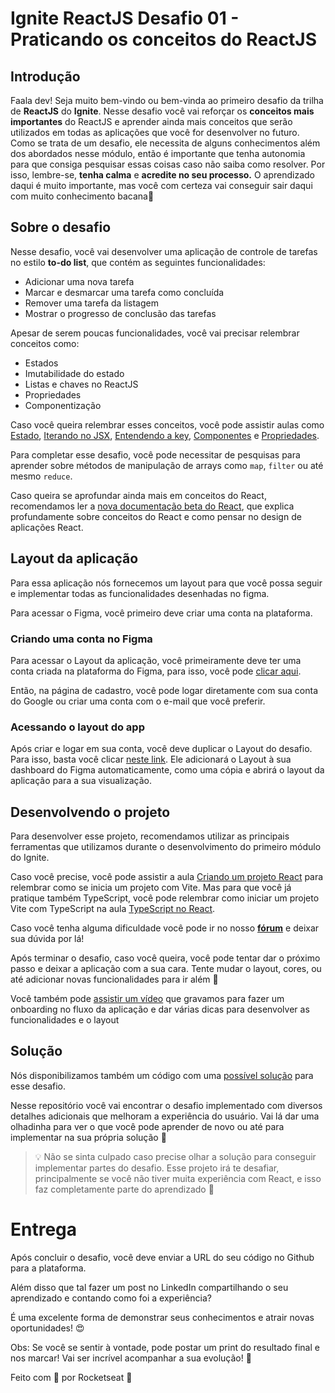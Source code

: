 # Ignite ReactJS Desafio 01 - Praticando os conceitos do ReactJS

## Introdução

Faala dev!
Seja muito bem-vindo ou bem-vinda ao primeiro desafio da trilha de **ReactJS** do **Ignite**. 
Nesse desafio você vai reforçar os **conceitos mais importantes** do ReactJS e aprender ainda mais conceitos que serão utilizados em todas as aplicações que você for desenvolver no futuro.
Como se trata de um desafio, ele necessita de alguns conhecimentos além dos abordados nesse módulo, então é importante que tenha autonomia para que consiga pesquisar essas coisas caso não saiba como resolver. Por isso, lembre-se, **tenha calma** e **acredite no seu processo.** O aprendizado daqui é muito importante, mas você com certeza vai conseguir sair daqui com muito conhecimento bacana💜

## Sobre o desafio

Nesse desafio, você vai desenvolver uma aplicação de controle de tarefas no estilo **to-do list**, que contém as seguintes funcionalidades:
- Adicionar uma nova tarefa
- Marcar e desmarcar uma tarefa como concluída
- Remover uma tarefa da listagem
- Mostrar o progresso de conclusão das tarefas

Apesar de serem poucas funcionalidades, você vai precisar relembrar conceitos como:
- Estados
- Imutabilidade do estado
- Listas e chaves no ReactJS
- Propriedades
- Componentização

Caso você queira relembrar esses conceitos, você pode assistir aulas como [Estado](https://app.rocketseat.com.br/node/chapter-i-6/group/os-motores-do-react/lesson/estado-1), [Iterando no JSX](https://app.rocketseat.com.br/node/chapter-i-6/group/os-motores-do-react/lesson/iterando-no-jsx), [Entendendo a key](https://app.rocketseat.com.br/node/chapter-i-6/group/os-motores-do-react/lesson/entendendo-a-key), [Componentes](https://app.rocketseat.com.br/node/chapter-i-6/group/iniciando-com-react/lesson/componentes-1) e [Propriedades](https://app.rocketseat.com.br/node/chapter-i-6/group/iniciando-com-react/lesson/propriedades-3).

Para completar esse desafio, você pode necessitar de pesquisas para aprender sobre métodos de manipulação de arrays como `map`, `filter`  ou até mesmo `reduce`.

Caso queira se aprofundar ainda mais em conceitos do React, recomendamos ler a [nova documentação beta do React](https://beta.reactjs.org/learn/thinking-in-react), que explica profundamente sobre conceitos do React e como pensar no design de aplicações React.

## Layout da aplicação

Para essa aplicação nós fornecemos um layout para que você possa seguir e implementar todas as funcionalidades desenhadas no figma.

Para acessar o Figma, você primeiro deve criar uma conta na plataforma.

### Criando uma conta no Figma

Para acessar o Layout da aplicação, você primeiramente deve ter uma conta criada na plataforma do Figma, para isso, você pode [clicar aqui](https://www.figma.com/signup).

Então, na página de cadastro, você pode logar diretamente com sua conta do Google ou criar uma conta com o e-mail que você preferir.

### Acessando o layout do app

Após criar e logar em sua conta, você deve duplicar o Layout do desafio. Para isso, basta você clicar [neste link](https://www.figma.com/file/0n0zDN7zbzhRbaEO74Xesx/ToDo-List/duplicate). Ele adicionará o Layout à sua dashboard do Figma automaticamente, como uma cópia e abrirá o layout da aplicação para a sua visualização.

## Desenvolvendo o projeto

Para desenvolver esse projeto, recomendamos utilizar as principais ferramentas que utilizamos durante o desenvolvimento do primeiro módulo do Ignite.

Caso você precise, você pode assistir a aula [Criando um projeto React](https://app.rocketseat.com.br/node/chapter-i-6/group/iniciando-com-react/lesson/criando-um-projeto-react) para relembrar como se inicia um projeto com Vite. Mas para que você já pratique também TypeScript, você pode relembrar como iniciar um projeto Vite com TypeScript na aula [TypeScript no React](https://app.rocketseat.com.br/node/chapter-i-6/group/aprimorando-a-aplicacao/lesson/type-script-no-react).

Caso você tenha alguma dificuldade você pode ir no nosso [**fórum**](https://app.rocketseat.com.br/h/forum/react-js) e deixar sua dúvida por lá!

Após terminar o desafio, caso você queira, você pode tentar dar o próximo passo e deixar a aplicação com a sua cara. Tente mudar o layout, cores, ou até adicionar novas funcionalidades para ir além 🚀

Você também pode [assistir um vídeo](https://youtu.be/9La-Sj-c1ns) que gravamos para fazer um onboarding no fluxo da aplicação e dar várias dicas para desenvolver as funcionalidades e o layout

## Solução

Nós disponibilizamos também um código com uma [possível solução](https://github.com/rocketseat-education/ignite-challenge-solution-reactjs-todo) para esse desafio.

Nesse repositório você vai encontrar o desafio implementado com diversos detalhes adicionais que melhoram a experiência do usuário. Vai lá dar uma olhadinha para ver o que você pode aprender de novo ou até para implementar na sua própria solução 🚀

>💡 Não se sinta culpado caso precise olhar a solução para conseguir implementar partes do desafio. Esse projeto irá te desafiar, principalmente se você não tiver muita experiência com React, e isso faz completamente parte do aprendizado 💜

# Entrega

Após concluir o desafio, você deve enviar a URL do seu código no Github para a plataforma.

Além disso que tal fazer um post no LinkedIn compartilhando o seu aprendizado e contando como foi a experiência?

É uma excelente forma de demonstrar seus conhecimentos e atrair novas oportunidades! 😍

Obs: Se você se sentir à vontade, pode postar um print do resultado final e nos marcar!
Vai ser incrível acompanhar a sua evolução! 💜

Feito com 💜  por Rocketseat 👋
